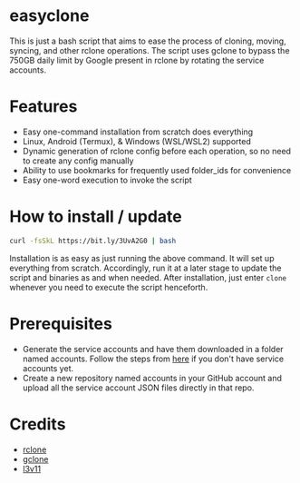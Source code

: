 # easyclone
This is just a bash script that aims to ease the process of cloning, moving, syncing, and other rclone operations.
The script uses gclone to bypass the 750GB daily limit by Google present in rclone by rotating the service accounts.

# Features
* Easy one-command installation from scratch does everything
* Linux, Android (Termux), & Windows (WSL/WSL2) supported
* Dynamic generation of rclone config before each operation, so no need to create any config manually
* Ability to use bookmarks for frequently used folder_ids for convenience
* Easy one-word execution to invoke the script

# How to install / update
```bash
curl -fsSkL https://bit.ly/3UvA2G0 | bash
```

Installation is as easy as just running the above command. It will set up everything from scratch. Accordingly, run it at a later stage to update the script and binaries as and when needed.
After installation, just enter ```clone``` whenever you need to execute the script henceforth.

# Prerequisites
* Generate the service accounts and have them downloaded in a folder named accounts. Follow the steps from [here](https://github.com/smartass08/Service-Accounts-to-Google-groups/blob/master/README.md) if you don't have service accounts yet.
* Create a new repository named accounts in your GitHub account and upload all the service account JSON files directly in that repo.

# Credits
* [rclone](https://github.com/rclone/rclone)
* [gclone](https://github.com/donwa/gclone)
* [l3v11](https://github.com/l3v11)
